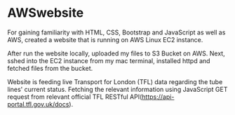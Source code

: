 # AWSwebsite
For gaining familiarity with HTML, CSS, Bootstrap and JavaScript as well as AWS, created a website that is running on AWS Linux EC2 instance.

After run the website locally, uploaded my files to S3 Bucket on AWS. Next, sshed into the EC2 instance from my mac terminal, installed httpd and fetched files from the bucket. 

Website is feeding live Transport for London (TFL) data regarding the tube lines' current status. Fetching the relevant information using JavaScript GET request from relevant official TFL RESTful API(https://api-portal.tfl.gov.uk/docs).



